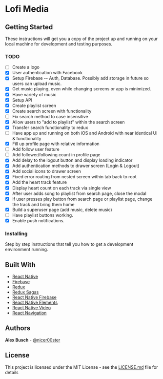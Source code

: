# Lofi Media

## Getting Started

These instructions will get you a copy of the project up and running on your local machine for development and testing purposes.

### TODO
- [ ] Create a logo
- [x] User authentication with Facebook
- [x] Setup Firebase -- Auth, Database. Possibly add storage in future so users can upload music.
- [x] Get music playing, even while changing screens or app is minimized.
- [x] Have variety of music
- [x] Setup API
- [x] Create playlist screen
- [x] Create search screen with functionality
- [ ] Fix search method to case insensitive
- [x] Allow users to "add to playlist" within the search screen
- [x] Transfer search functionality to redux
- [ ] Have app up and running on both iOS and Android with near identical UI & functionality
- [x] Fill up profile page with relative information
- [ ] Add follow user feature
- [ ] Add follower/following count in profile page
- [x] Add delay to the logout button and display loading indicator
- [x] Add authentication methods to drawer screen (Login & Logout)
- [x] Add social icons to drawer screen
- [x] Fixed error routing from nested screen within tab back to root
- [x] Add the heart track feature
- [x] Display heart count on each track via single view
- [x] After user adds song to playlist from search page, close the modal
- [x] If user presses play button from search page or playlist page, change the track and bring them home
- [x] Build a superuser page (add music, delete music)
- [ ] Have playlist buttons working.
- [x] Enable push notifications.

### Installing

Step by step instructions that tell you how to get a development environment running.

## Built With

* [React Native](https://facebook.github.io/react-native/)
* [Firebase](https://firebase.google.com/)
* [Redux](https://redux.js.org/)
* [Redux Sagas](https://redux-saga.js.org/)
* [React Native Firebase](https://rnfirebase.io/)
* [React Native Elements](https://react-native-training.github.io/react-native-elements/)
* [React Native Video](https://github.com/react-native-community/react-native-video)
* [React Navigation](https://reactnavigation.org/)


## Authors

**Alex Busch** - [@nicer00ster](https://alexbusch.io)


## License

This project is licensed under the MIT License - see the [LICENSE.md](LICENSE.md) file for details
